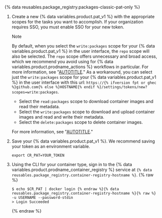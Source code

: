 {% data reusables.package_registry.packages-classic-pat-only %}

1. Create a new {% data variables.product.pat_v1 %} with the appropriate scopes for the tasks you want to accomplish. If your organization requires SSO, you must enable SSO for your new token.

   > [!NOTE]
   > By default, when you select the `write:packages` scope for your {% data variables.product.pat_v1 %} in the user interface, the `repo` scope will also be selected. The `repo` scope offers unnecessary and broad access, which we recommend you avoid using for {% data variables.product.prodname_actions %} workflows in particular. For more information, see "[AUTOTITLE](/actions/security-guides/security-hardening-for-github-actions#considering-cross-repository-access)." As a workaround, you can select just the `write:packages` scope for your {% data variables.product.pat_v1 %} in the user interface with this url: `https://{% ifversion fpt or ghec %}github.com{% else %}HOSTNAME{% endif %}/settings/tokens/new?scopes=write:packages`.

   * Select the `read:packages` scope to download container images and read their metadata.
   * Select the `write:packages` scope to download and upload container images and read and write their metadata.
   * Select the `delete:packages` scope to delete container images.

   For more information, see "[AUTOTITLE](/authentication/keeping-your-account-and-data-secure/creating-a-personal-access-token)."

1. Save your {% data variables.product.pat_v1 %}. We recommend saving your token as an environment variable.

   ```shell
   export CR_PAT=YOUR_TOKEN
   ```

1. Using the CLI for your container type, sign in to the {% data variables.product.prodname_container_registry %} service at `{% data reusables.package_registry.container-registry-hostname %}`.
   {% raw %}

   ```shell
   $ echo $CR_PAT | docker login {% endraw %}{% data reusables.package_registry.container-registry-hostname %}{% raw %} -u USERNAME --password-stdin
   > Login Succeeded
   ```

   {% endraw %}
